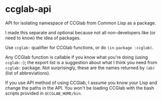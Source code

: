 # ccglab-api
API for isolating namespace of CCGlab from Common Lisp as a package.

I made this separate and optional because not all non-developers like (or need to know) the idea of packages.

Use <code>ccglab:</code> qualifier for CCGlab functions, 
or do <code>(in-package :ccglab)</code>.

Any CCGlab function is callable if you know what you're doing (using <code>ccglab::</code>); 
the export list is a suggestion about what I think you need from <code>ccglab:</code> package. Not surprisingly, these are the names
returned by <code>(ab)</code> (list of abbreviations).

If you use API method of using CCGlab, I assume you know your Lisp and change the paths in the API.
You won't be loading CCGlab with the bash scripts provided in <code>$CCGLAB_HOME/bin</code>.
